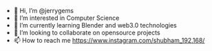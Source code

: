 - 👋 Hi, I’m @jerrygems
- 👀 I’m interested in Computer Science
- 🌱 I’m currently learning Blender and web3.0 technologies
- 💞️ I’m looking to collaborate on opensource projects
- 📫 How to reach me https://www.instagram.com/shubham_192.168/

<!---
jerrygems/jerrygems is a ✨ special ✨ repository because its `README.md` (this file) appears on your GitHub profile.
You can click the Preview link to take a look at your changes.
--->
